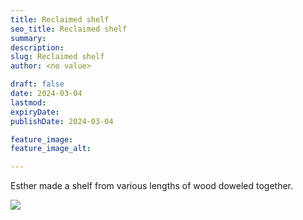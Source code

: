 ```yaml
---
title: Reclaimed shelf
seo_title: Reclaimed shelf
summary: 
description: 
slug: Reclaimed shelf
author: <no value>

draft: false
date: 2024-03-04
lastmod: 
expiryDate: 
publishDate: 2024-03-04

feature_image: 
feature_image_alt: 

---
```


Esther made a shelf from various lengths of wood doweled together.



![](/images/6556.jpeg)

